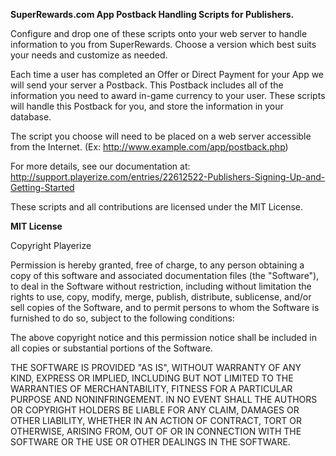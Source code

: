 **SuperRewards.com App Postback Handling Scripts for Publishers.**

Configure and drop one of these scripts onto your web server to handle information to you from SuperRewards. Choose a version which best suits your needs and customize as needed.

Each time a user has completed an Offer or Direct Payment for your App we will send your server a Postback. This Postback includes all of the information you need to award in-game currency to your user. These scripts will handle this Postback for you, and store the information in your database. 

The script you choose will need to be placed on a web server accessible from the Internet. (Ex: http://www.example.com/app/postback.php)

For more details, see our documentation at: http://support.playerize.com/entries/22612522-Publishers-Signing-Up-and-Getting-Started

These scripts and all contributions are licensed under the MIT License.

**MIT License**

Copyright Playerize

Permission is hereby granted, free of charge, to any person obtaining a copy of this software and associated documentation files (the "Software"), to deal in the Software without restriction, including without limitation the rights to use, copy, modify, merge, publish, distribute, sublicense, and/or sell copies of the Software, and to permit persons to whom the Software is furnished to do so, subject to the following conditions:

The above copyright notice and this permission notice shall be included in all copies or substantial portions of the Software.

THE SOFTWARE IS PROVIDED "AS IS", WITHOUT WARRANTY OF ANY KIND, EXPRESS OR IMPLIED, INCLUDING BUT NOT LIMITED TO THE WARRANTIES OF MERCHANTABILITY, FITNESS FOR A PARTICULAR PURPOSE AND NONINFRINGEMENT. IN NO EVENT SHALL THE AUTHORS OR COPYRIGHT HOLDERS BE LIABLE FOR ANY CLAIM, DAMAGES OR OTHER LIABILITY, WHETHER IN AN ACTION OF CONTRACT, TORT OR OTHERWISE, ARISING FROM, OUT OF OR IN CONNECTION WITH THE SOFTWARE OR THE USE OR OTHER DEALINGS IN THE SOFTWARE.